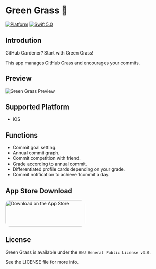 # Green Grass 🌿

[![Platform](https://img.shields.io/badge/platform-iOS-green.svg?style=flat)](https://github.com/kimain050401/green-grass-ios)
[![Swift 5.0](https://img.shields.io/badge/Swift-5.0-orange.svg?style=flat)](https://developer.apple.com/swift/)

## Introdution

GitHub Gardener? Start with Green Grass!

This app manages GitHub Grass and encourages your commits.

## Preview

<img src="https://github.com/kimain050401/green-grass-ios/preview.PNG" alt="Green Grass Preview">

## Supported Platform

- iOS

## Functions

- Commit goal setting.
- Annual commit graph.
- Commit competition with friend.
- Grade according to annual commit.
- Differentiated profile cards depending on your grade.
- Commit notification to achieve 1commit a day.

## App Store Download

<a href="https://apps.apple.com/kr/app/초록잔디/id1602956399" style="display: inline-block; overflow: hidden; border-radius: 13px; width: 250px; height: 83px;"><img src="https://tools.applemediaservices.com/api/badges/download-on-the-app-store/black/en-US?size=250x83&amp" alt="Download on the App Store" style="border-radius: 13px; width: 250px; height: 83px;"></a>

## License

Green Grass is available under the `GNU General Public License v3.0`.

See the LICENSE file for more info.
